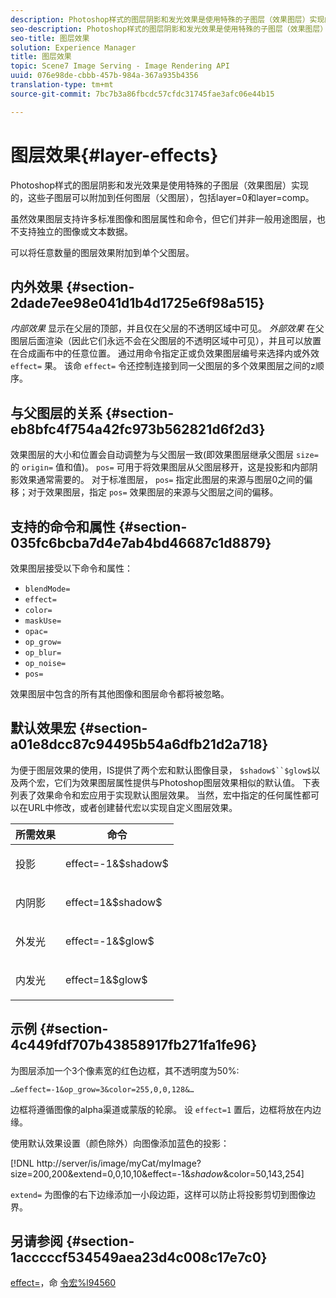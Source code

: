 ```yaml
---
description: Photoshop样式的图层阴影和发光效果是使用特殊的子图层（效果图层）实现的，这些子图层可以附加到任何图层（父图层），包括layer=0和layer=comp。
seo-description: Photoshop样式的图层阴影和发光效果是使用特殊的子图层（效果图层）实现的，这些子图层可以附加到任何图层（父图层），包括layer=0和layer=comp。
seo-title: 图层效果
solution: Experience Manager
title: 图层效果
topic: Scene7 Image Serving - Image Rendering API
uuid: 076e98de-cbbb-457b-984a-367a935b4356
translation-type: tm+mt
source-git-commit: 7bc7b3a86fbcdc57cfdc31745fae3afc06e44b15

---
```



# 图层效果{#layer-effects}

Photoshop样式的图层阴影和发光效果是使用特殊的子图层（效果图层）实现的，这些子图层可以附加到任何图层（父图层），包括layer=0和layer=comp。

虽然效果图层支持许多标准图像和图层属性和命令，但它们并非一般用途图层，也不支持独立的图像或文本数据。

可以将任意数量的图层效果附加到单个父图层。

## 内外效果 {#section-2dade7ee98e041d1b4d1725e6f98a515}

*内部效果* 显示在父层的顶部，并且仅在父层的不透明区域中可见。 *外部效果* 在父图层后面渲染（因此它们永远不会在父图层的不透明区域中可见），并且可以放置在合成画布中的任意位置。 通过用命令指定正或负效果图层编号来选择内或外效 `effect=` 果。 该命 `effect=` 令还控制连接到同一父图层的多个效果图层之间的z顺序。

## 与父图层的关系 {#section-eb8bfc4f754a42fc973b562821d6f2d3}

效果图层的大小和位置会自动调整为与父图层一致(即效果图层继承父图层 `size=` 的 `origin=` 值和值)。 `pos=` 可用于将效果图层从父图层移开，这是投影和内部阴影效果通常需要的。 对于标准图层， `pos=` 指定此图层的来源与图层0之间的偏移；对于效果图层，指定 `pos=` 效果图层的来源与父图层之间的偏移。

## 支持的命令和属性 {#section-035fc6bcba7d4e7ab4bd46687c1d8879}

效果图层接受以下命令和属性：

* `blendMode=`
* `effect=`
* `color=`
* `maskUse=`
* `opac=`
* `op_grow=`
* `op_blur=`
* `op_noise=`
* `pos=`

效果图层中包含的所有其他图像和图层命令都将被忽略。

## 默认效果宏 {#section-a01e8dcc87c94495b54a6dfb21d2a718}

为便于图层效果的使用，IS提供了两个宏和默认图像目录， `$shadow$``$glow$`以及两个宏，它们为效果图层属性提供与Photoshop图层效果相似的默认值。 下表列表了效果命令和宏应用于实现默认图层效果。 当然，宏中指定的任何属性都可以在URL中修改，或者创建替代宏以实现自定义图层效果。

<table id="table_8089C41AD1F24223A58C7DD8F4DDF73C"> 
 <thead> 
  <tr> 
   <th class="entry"> <b> 所需效果</b> </th> 
   <th class="entry"> <b> 命令</b> </th> 
  </tr> 
 </thead>
 <tbody> 
  <tr> 
   <td> <p> 投影 </p> </td> 
   <td> <p> <span class="codeph"> effect=-1&amp;$shadow$</span> </p> </td> 
  </tr> 
  <tr> 
   <td> <p> 内阴影 </p> </td> 
   <td> <p> <span class="codeph"> effect=1&amp;$shadow$</span> </p> </td> 
  </tr> 
  <tr> 
   <td> <p> 外发光 </p> </td> 
   <td> <p> <span class="codeph"> effect=-1&amp;$glow$</span> </p> </td> 
  </tr> 
  <tr> 
   <td> <p> 内发光 </p> </td> 
   <td> <p> <span class="codeph"> effect=1&amp;$glow$</span> </p> </td> 
  </tr> 
 </tbody> 
</table>

## 示例 {#section-4c449fdf707b43858917fb271fa1fe96}

为图层添加一个3个像素宽的红色边框，其不透明度为50%:

`…&effect=-1&op_grow=3&color=255,0,0,128&…`

边框将遵循图像的alpha渠道或蒙版的轮廓。 设 `effect=1` 置后，边框将放在内边缘。

使用默认效果设置（颜色除外）向图像添加蓝色的投影：

[!DNL http://server/is/image/myCat/myImage?size=200,200&extend=0,0,10,10&effect=-1&$shadow$&color=50,143,254]

`extend=` 为图像的右下边缘添加一小段边距，这样可以防止将投影剪切到图像边界。

## 另请参阅 {#section-1acccccf534549aea23d4c008c17e7c0}

[effect=](../../../../../is-api/http-ref/image-serving-api-ref/c-http-protocol-reference/c-command-reference/r-effect.md#reference-b1296c4afed047fb921bbc1e33752135)，命 [令宏%l94560](../../../../../is-api/http-ref/image-serving-api-ref/c-http-protocol-reference/c-syntax-and-features/r-is-http-command-macros.md#reference-ea2a9571c65a46da83eca27d0013cbf9)
